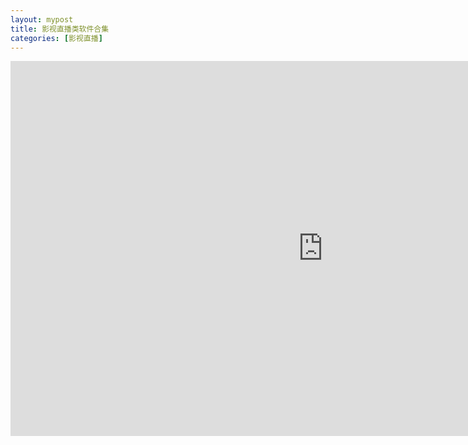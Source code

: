 ```yaml
---
layout: mypost
title: 影视直播类软件合集
categories: [影视直播]
---
```


<iframe src="https://pan.quark.cn/s/0803c584fb67" width="1000" height="600" frameborder="0">


